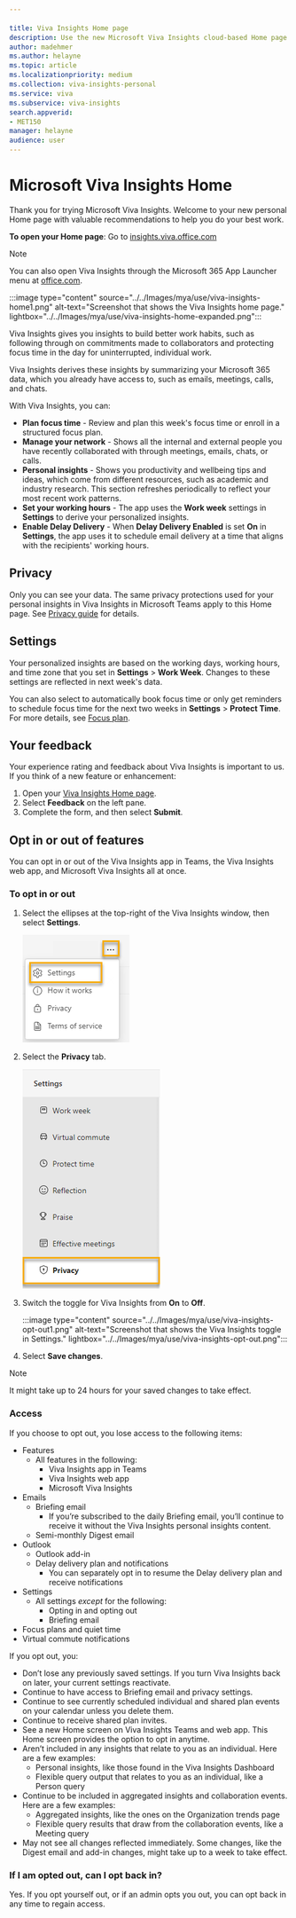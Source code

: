 ```yaml
---

title: Viva Insights Home page
description: Use the new Microsoft Viva Insights cloud-based Home page
author: madehmer
ms.author: helayne
ms.topic: article
ms.localizationpriority: medium 
ms.collection: viva-insights-personal 
ms.service: viva 
ms.subservice: viva-insights 
search.appverid: 
- MET150 
manager: helayne
audience: user
---
```


# Microsoft Viva Insights Home

Thank you for trying Microsoft Viva Insights. Welcome to your new personal Home page with valuable recommendations to help you do your best work.

**To open your Home page**: Go to [insights.viva.office.com](https://insights.viva.office.com)

>[!NOTE]
>You can also open Viva Insights through the Microsoft 365 App Launcher menu at [office.com](https://www.office.com).

:::image type="content" source="../../Images/mya/use/viva-insights-home1.png" alt-text="Screenshot that shows the Viva Insights home page." lightbox="../../Images/mya/use/viva-insights-home-expanded.png":::

Viva Insights gives you insights to build better work habits, such as following through on commitments made to collaborators and protecting focus time in the day for uninterrupted, individual work.

Viva Insights derives these insights by summarizing your Microsoft 365 data, which you already have access to, such as emails, meetings, calls, and chats.

With Viva Insights, you can:

* **Plan focus time** - Review and plan this week's focus time or enroll in a structured focus plan.
* **Manage your network** - Shows all the internal and external people you have recently collaborated with through meetings, emails, chats, or calls.
* **Personal insights** - Shows you productivity and wellbeing tips and ideas, which come from different resources, such as academic and industry research. This section refreshes periodically to reflect your most recent work patterns.
* **Set your working hours** - The app uses the **Work week** settings in **Settings** to derive your personalized insights.
* **Enable Delay Delivery** - When **Delay Delivery Enabled** is set **On** in **Settings**, the app uses it to schedule email delivery at a time that aligns with the recipients' working hours.  

## Privacy

Only you can see your data. The same privacy protections used for your personal insights in Viva Insights in Microsoft Teams apply to this Home page. See [Privacy guide](/insights/viva-teams-app-privacy) for details.

## Settings

Your personalized insights are based on the working days, working hours, and time zone that you set in **Settings** > **Work Week**. Changes to these settings are reflected in next week's data.

You can also select to automatically book focus time or only get reminders to schedule focus time for the next two weeks in **Settings** > **Protect Time**. For more details, see [Focus plan](/myanalytics/use/focus-plan).

## Your feedback

Your experience rating and feedback about Viva Insights is important to us. If you think of a new feature or enhancement:

1. Open your [Viva Insights Home page](https://insights.viva.office.com).
2. Select **Feedback** on the left pane.
3. Complete the form, and then select **Submit**.

## Opt in or out of features

You can opt in or out of the Viva Insights app in Teams, the Viva Insights web app, and Microsoft Viva Insights all at once. 

### To opt in or out

1. Select the ellipses at the top-right of the Viva Insights window, then select **Settings**.

    ![Screenshot that shows selecting Settings.](../../Images/mya/use/vi-settings-ellipses.png)

2. Select the **Privacy** tab.

    ![Screenshot that shows selecting the Privacy tab.](../../Images/mya/use/privacy-tab.png)

1. Switch the toggle for Viva Insights from **On** to **Off**.

    :::image type="content" source="../../Images/mya/use/viva-insights-opt-out1.png" alt-text="Screenshot that shows the Viva Insights toggle in Settings." lightbox="../../Images/mya/use/viva-insights-opt-out.png":::

4. Select **Save changes**.

>[!NOTE]
>It might take up to 24 hours for your saved changes to take effect.

### Access

If you choose to opt out, you lose access to the following items:

* Features
    * All features in the following:
        * Viva Insights app in Teams
        * Viva Insights web app 
        * Microsoft Viva Insights
* Emails
    * Briefing email
        * If you’re subscribed to the daily Briefing email, you’ll continue to receive it without the Viva Insights personal insights content. 
    * Semi-monthly Digest email
* Outlook
    * Outlook add-in
    * Delay delivery plan and notifications
        * You can separately opt in to resume the Delay delivery plan and receive notifications
* Settings
    * All settings *except* for the following:
        * Opting in and opting out
        * Briefing email
* Focus plans and quiet time
* Virtual commute notifications

If you opt out, you:

* Don’t lose any previously saved settings. If you turn Viva Insights back on later, your current settings reactivate. 
* Continue to have access to Briefing email and privacy settings. 
* Continue to see currently scheduled individual and shared plan events on your calendar unless you delete them.  
* Continue to receive shared plan invites. 
* See a new Home screen on Viva Insights Teams and web app. This Home screen provides the option to opt in anytime. 
* Aren’t included in any insights that relate to you as an individual. Here are a few examples:
    * Personal insights, like those found in the Viva Insights Dashboard 
    * Flexible query output that relates to you as an individual, like a Person query 
* Continue to be included in aggregated insights and collaboration events. Here are a few examples: 
    * Aggregated insights, like the ones on the Organization trends page 
    * Flexible query results that draw from the collaboration events, like a Meeting query
* May not see all changes reflected immediately. Some changes, like the Digest email and add-in changes, might take up to a week to take effect.

### If I am opted out, can I opt back in?

Yes. If you opt yourself out, or if an admin opts you out, you can opt back in any time to regain access.
